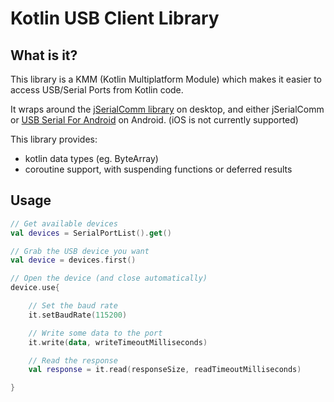 # Kotlin USB Client Library

## What is it?

This library is a KMM (Kotlin Multiplatform Module) which makes it easier to access USB/Serial Ports from Kotlin code.

It wraps around the [jSerialComm library](https://github.com/Fazecast/jSerialComm) on desktop, and either jSerialComm or [USB Serial For Android](https://github.com/mik3y/usb-serial-for-android) on Android. (iOS is not currently supported)

This library provides:
- kotlin data types (eg. ByteArray)
- coroutine support, with suspending functions or deferred results

## Usage

```Kotlin
// Get available devices
val devices = SerialPortList().get()

// Grab the USB device you want
val device = devices.first()

// Open the device (and close automatically)
device.use{

    // Set the baud rate
    it.setBaudRate(115200)

    // Write some data to the port
    it.write(data, writeTimeoutMilliseconds)

    // Read the response
    val response = it.read(responseSize, readTimeoutMilliseconds)

}
```
